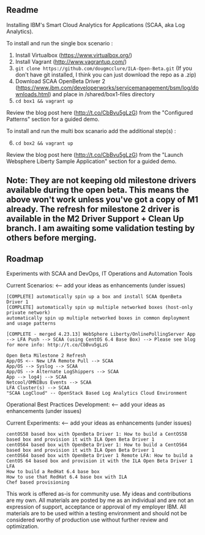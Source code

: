 Readme
--------------------
Installing IBM's Smart Cloud Analytics for Applications (SCAA, aka Log Analytics).  

To install and run the single box scenario :

1. Install Virtualbox (https://www.virtualbox.org/)
2. Install Vagrant (http://www.vagrantup.com/)
3. ```git clone https://github.com/dougmcclure/ILA-Open-Beta.git``` (If you don't have git installed, I think you can just download the repo as a .zip)
4. Download SCAA OpenBeta Driver 2 (https://www.ibm.com/developerworks/servicemanagement/bsm/log/downloads.html) and place in /shared/box1-files directory
5. ```cd box1 && vagrant up```

Review the blog post here (http://t.co/CbBvu5gLzG) from the "Configured Patterns" section for a guided demo.

To install and run the multi box scanario add the additional step(s) :

6. ```cd box2 && vagrant up```

Review the blog post here (http://t.co/CbBvu5gLzG) from the "Launch Websphere Liberty Sample Application" section for a guided demo.

## Note: They are not keeping old milestone drivers available during the open beta. This means the above won't work unless you've got a copy of M1 already. The refresh for milestone 2 driver is available in the M2 Driver Support + Clean Up branch. I am awaiting some validation testing by others before merging.



Roadmap
------------
Experiments with SCAA and DevOps, IT Operations and Automation Tools

Current Scenarios: <-- add your ideas as enhancements (under issues)

    [COMPLETE] automatically spin up a box and install SCAA OpenBeta Driver 1
    [COMPLETE] automatically spin up multiple networked boxes (host-only private network)
    automatically spin up multiple networked boxes in common deployment and usage patterns

    [COMPLETE - merged 4.23.13] WebSphere Liberty/OnlinePollingServer App --> LFA Push --> SCAA (using CentOS 6.4 Base Box) --> Please see blog for more info: http://t.co/CbBvu5gLzG

    Open Beta Milestone 2 Refresh
    App/OS <-- New LFA Remote Pull --> SCAA
    App/OS --> Syslog --> SCAA
    App/OS --> Alternate LogShippers --> SCAA
    App --> log4j --> SCAA
    Netcool/OMNIBus Events --> SCAA
    LFA Cluster(s) --> SCAA
    "SCAA LogCloud" -- OpenStack Based Log Analytics Cloud Environment

Operational Best Practices Development: <-- add your ideas as enhancements (under issues)

Current Experiments: <-- add your ideas as enhancements (under issues)

    centOS58 based box with OpenBeta Driver 1: How to build a CentOS58 based box and provision it with ILA Open Beta Driver 1
    centOS64 based box with OpenBeta Driver 1: How to build a CentOS64 based box and provision it with ILA Open Beta Driver 1
    centOS64 based box with OpenBeta Driver 1 Remote LFA: How to build a CentOS 64 based box and provision it with the ILA Open Beta Driver 1 LFA
    How to build a RedHat 6.4 base box
    How to use that RedHat 6.4 base box with ILA
    Chef based provisioning

This work is offered as-is for community use. My ideas and contributions are my own. All materials are posted by me as an individual and are not an expression of support, acceptance or approval of my employer IBM. All materials are to be used within a testing environment and should not be considered worthy of production use without further review and optimization.
